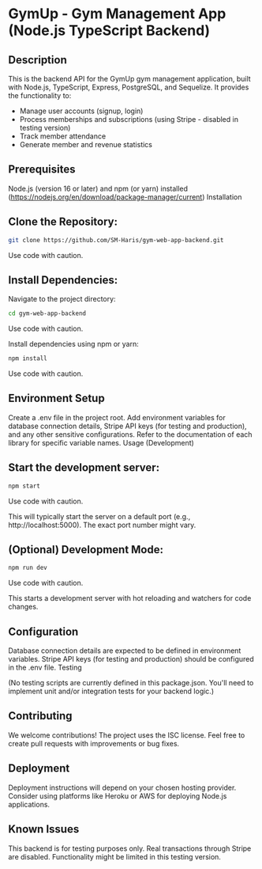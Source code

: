 # GymUp - Gym Management App (Node.js TypeScript Backend)
## Description

This is the backend API for the GymUp gym management application, built with Node.js, TypeScript, Express, PostgreSQL, and Sequelize. It provides the functionality to:

* Manage user accounts (signup, login)
* Process memberships and subscriptions (using Stripe - disabled in testing version)
* Track member attendance
* Generate member and revenue statistics

## Prerequisites
 
Node.js (version 16 or later) and npm (or yarn) installed (https://nodejs.org/en/download/package-manager/current)
Installation

## Clone the Repository:

```Bash
git clone https://github.com/SM-Haris/gym-web-app-backend.git
```
Use code with caution.

## Install Dependencies:

Navigate to the project directory:

```Bash
cd gym-web-app-backend
```
Use code with caution.

Install dependencies using npm or yarn:

```Bash
npm install
```

Use code with caution.

## Environment Setup

Create a .env file in the project root.
Add environment variables for database connection details, Stripe API keys (for testing and production), and any other sensitive configurations. Refer to the documentation of each library for specific variable names.
Usage (Development)

## Start the development server:

```Bash
npm start
```
Use code with caution.

This will typically start the server on a default port (e.g., http://localhost:5000). The exact port number might vary.

## (Optional) Development Mode:

```Bash
npm run dev
```
Use code with caution.

This starts a development server with hot reloading and watchers for code changes.

## Configuration

Database connection details are expected to be defined in environment variables.
Stripe API keys (for testing and production) should be configured in the .env file.
Testing

(No testing scripts are currently defined in this package.json. You'll need to implement unit and/or integration tests for your backend logic.)

## Contributing

We welcome contributions! The project uses the ISC license. Feel free to create pull requests with improvements or bug fixes.

## Deployment

Deployment instructions will depend on your chosen hosting provider. Consider using platforms like Heroku or AWS for deploying Node.js applications.

## Known Issues

This backend is for testing purposes only. Real transactions through Stripe are disabled.
Functionality might be limited in this testing version.